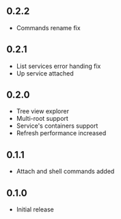 ## 0.2.2

- Commands rename fix

## 0.2.1

- List services error handing fix
- Up service attached

## 0.2.0

- Tree view explorer
- Multi-root support
- Service's containers support
- Refresh performance increased

## 0.1.1

- Attach and shell commands added

## 0.1.0
- Initial release